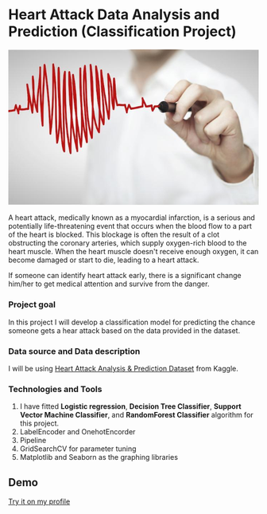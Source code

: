# Heart Attack Data Analysis and Prediction (Classification Project)

![Logo](https://github.com/tharangachaminda/heart_attack_prediction/blob/main/banner.jpg)

A heart attack, medically known as a myocardial infarction, is a serious and potentially life-threatening event that occurs when the blood flow to a part of the heart is blocked. This blockage is often the result of a clot obstructing the coronary arteries, which supply oxygen-rich blood to the heart muscle. When the heart muscle doesn't receive enough oxygen, it can become damaged or start to die, leading to a heart attack.

If someone can identify heart attack early, there is a significant change him/her to get medical attention and survive from the danger.

### Project goal
In this project I will develop a classification model for predicting the chance someone gets a hear attack based on the data provided in the dataset.

### Data source and Data description
I will be using [Heart Attack Analysis & Prediction Dataset](https://www.kaggle.com/datasets/rashikrahmanpritom/heart-attack-analysis-prediction-dataset?select=heart.csv) from Kaggle.

### Technologies and Tools
1. I have fitted **Logistic regression**, **Decision Tree Classifier**,  **Support Vector Machine Classifier**, and **RandomForest Classifier** algorithm for this project.
2. LabelEncoder and OnehotEncorder
3. Pipeline
4. GridSearchCV for parameter tuning
5. Matplotlib and Seaborn as the graphing libraries

## Demo
[Try it on my profile](http://ec2-34-215-236-233.us-west-2.compute.amazonaws.com/heart_attack_prediction)
